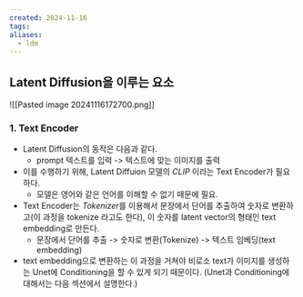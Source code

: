 ```yaml
---
created: 2024-11-16
tags: 
aliases:
  - ldm
---
```

## Latent Diffusion을 이루는 요소
![[Pasted image 20241116172700.png]]

### 1. Text Encoder
- Latent Diffusion의 동작은 다음과 같다.
	- prompt 텍스트를 입력 -> 텍스트에 맞는 이미지를 출력
- 이를 수행하기 위해, Latent Diffuion 모델의 *CLIP* 이라는 Text Encoder가 필요하다. 
	- 모델은 영어와 같은 언어를 이해할 수 없기 때문에 필요. 
- Text Encoder는 *Tokenizer*를 이용해서 문장에서 단어를 추출하여 숫자로 변환하고(이 과정을 tokenize 라고도 한다), 이 숫자를 latent vector의 형태인 text embedding로 만든다. 
	- 문장에서 단어를 추출 -> 숫자로 변환(Tokenize) -> 텍스트 임베딩(text embedding)
- text embedding으로 변환하는 이 과정을 거쳐야 비로소 text가 이미지를 생성하는 Unet에 Conditioning을 할 수 있게 되기 때문이다. (Unet과 Conditioning에 대해서는 다음 섹션에서 설명한다.)
